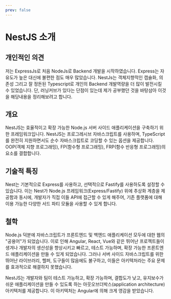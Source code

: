 ```yaml
---
prev: false
---
```


# NestJS 소개

## 개인적인 의견

저는 ExpressJs로 처음 NodeJs로 Backend 개발을 시작하였습니다. Express는 자유도가 높은 대신에 불편한 점도 매우 많았습니다. NestJs는 객체지향적인 캡슐화, 의존성 그리고 잘 정돈된 Typescript로 개인의 Backend 개발역량을 더 많이 발전시킬 수 있었습니다. 단, 러닝커브가 있다는 단점이 있는데 제가 공부했던 것을 바탕삼아 이것을 해당내용을 정리해보려고 합니다.

## 개요

NestJS는 효율적이고 확장 가능한 Node.js 서버 사이드 애플리케이션을 구축하기 위한 프레임워크입니다. NestJS는 프로그레시브 자바스크립트를 사용하며, TypeScript를 완전히 지원하면서도 순수 자바스크립트로 코딩할 수 있는 옵션을 제공합니다. OOP(객체 지향 프로그래밍), FP(함수형 프로그래밍), FRP(함수 반응형 프로그래밍)의 요소를 결합합니다.

## 기술적 특징

Nest는 기본적으로 Express를 사용하고, 선택적으로 Fastify를 사용하도록 설정할 수 있습니다. 이는 Nest가 Node.js 프레임워크(Express/Fastify) 위에 추상화 계층을 제공함과 동시에, 개발자가 직접 이들 API에 접근할 수 있게 해주어, 기존 플랫폼에 대해 이용 가능한 다양한 서드 파티 모듈을 사용할 수 있게 합니다.

## 철학

Node.js 덕분에 자바스크립트가 프론트엔드 및 백엔드 애플리케이션 모두에 대한 웹의 "공용어"가 되었습니다. 이로 인해 Angular, React, Vue와 같은 뛰어난 프로젝트들이 생겨나 개발자의 생산성을 향상시키고 빠르고, 테스트 가능하며, 확장 가능한 프론트엔드 애플리케이션을 만들 수 있게 되었습니다. 그러나 서버 사이드 자바스크립트를 위한 뛰어난 라이브러리, 헬퍼, 도구들이 많음에도 불구하고, 이들은 아키텍처라는 주요 문제를 효과적으로 해결하지 못했습니다.

NestJS는 개발자와 팀이 테스트 가능하고, 확장 가능하며, 결합도가 낮고, 유지보수가 쉬운 애플리케이션을 만들 수 있도록 하는 아웃오브더박스(application architecture) 아키텍처를 제공합니다. 이 아키텍처는 Angular에 의해 크게 영감을 받았습니다.

